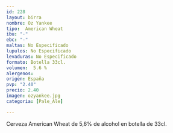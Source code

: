 ```yaml
---
id: 228
layout: birra
nombre: Oz Yankee
tipo:  American Wheat
ibu: "-"
ebc: "-"
maltas: No Especificado
lupulos: No Especificado
levaduras: No Especificado
formato: Botella 33cl.
volumen:  5.6 %
alergenos: 
origen: España
pvp: "2.40"
precio: 2.40
imagen: ozyankee.jpg
categoria: [Pale_Ale]

---
```

Cerveza American Wheat de 5,6% de alcohol en botella de 33cl.